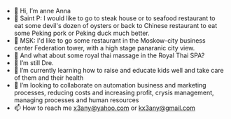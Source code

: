 - 👋 Hi, I’m anne Anna
- 🌱 Saint P: I would like to go to steak house or to seafood restaurant to eat some devil's dozen of oysters or back to Chinese restaurant to eat some Peking pork or Peking duck much better.
- 🌱 MSK: I'd like to go some restaurant in the Moskow-city business center Federation tower, with a high stage panaranic city view.
- 💞️ And what about some royal thai massage in the Royal Thai SPA?
- 👀 I’m still Dre.
- 🌱 I’m currently learning how to raise and educate kids well and take care of them and their health 
- 💞️ I’m looking to collaborate on automation business and marketing processes, reducing costs and increasing profit, crysis management, managing processes and human resources
- 📫 How to reach me x3any@yahoo.com or kx3any@gmail.com
<!---
x3kany/x3kany is a ✨ special ✨ repository because its `README.md` (this file) appears on your GitHub profile.
You can click the Preview link to take a look at your changes.
--->
